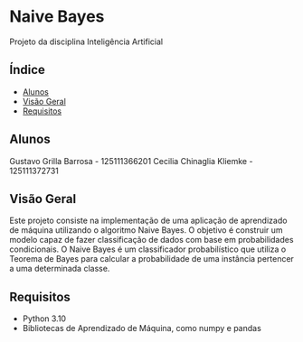 # Naive Bayes
Projeto da disciplina Inteligência Artificial

## Índice
- [Alunos](#alunos)
- [Visão Geral](#visão-geral)
- [Requisitos](#requisitos)

## Alunos
Gustavo Grilla Barrosa - 125111366201
Cecilia Chinaglia Kliemke - 125111372731

## Visão Geral
Este projeto consiste na implementação de uma aplicação de aprendizado de máquina utilizando o algoritmo Naive Bayes. O objetivo é construir um modelo capaz de fazer classificação de dados com base em probabilidades condicionais.
O Naive Bayes é um classificador probabilístico que utiliza o Teorema de Bayes para calcular a probabilidade de uma instância pertencer a uma determinada classe.

## Requisitos
- Python 3.10
- Bibliotecas de Aprendizado de Máquina, como numpy e pandas
